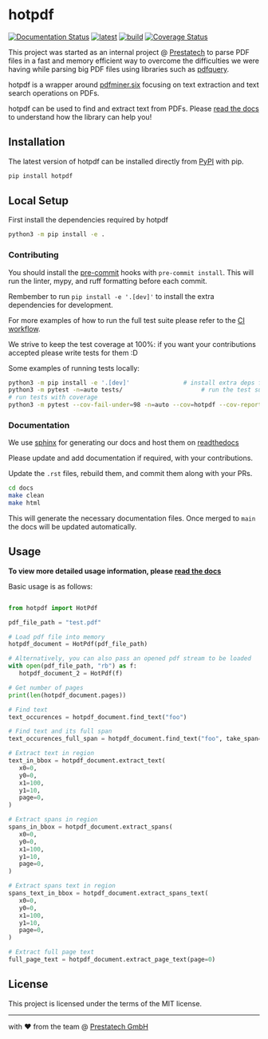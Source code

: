 # hotpdf

[![Documentation Status](https://readthedocs.org/projects/hotpdf/badge/?version=latest)](https://hotpdf.readthedocs.io/en/latest/?badge=latest)
[![latest](https://github.com/weareprestatech/hotpdf/actions/workflows/python-publish.yml/badge.svg)](https://github.com/weareprestatech/hotpdf/actions/workflows/python-publish.yml)
[![build](https://github.com/weareprestatech/hotpdf/actions/workflows/build-badge.yml/badge.svg)](https://github.com/weareprestatech/hotpdf/actions/workflows/build-badge.yml)
[![Coverage Status](https://coveralls.io/repos/github/weareprestatech/hotpdf/badge.svg?branch=main)](https://coveralls.io/github/weareprestatech/hotpdf?branch=main)


This project was started as an internal project @ [Prestatech](http://prestatech.com/) to parse PDF files in a fast and memory efficient way to overcome the difficulties we were having while parsing big PDF files using libraries such as [pdfquery](https://github.com/jcushman/pdfquery).

hotpdf is a wrapper around [pdfminer.six](https://github.com/pdfminer/pdfminer.six) focusing on text extraction and text search operations on PDFs.

hotpdf can be used to find and extract text from PDFs.
Please [read the docs](https://hotpdf.readthedocs.io/en/latest/) to understand how the library can help you!

## Installation

The latest version of hotpdf can be installed directly from [PyPI](https://pypi.org/project/hotpdf/) with pip.

```bash
pip install hotpdf
```

## Local Setup

First install the dependencies required by hotpdf

```bash
python3 -m pip install -e .
```

### Contributing

You should install the [pre-commit](https://github.com/weareprestatech/hotpdf/blob/main/.pre-commit-config.yaml) hooks with `pre-commit install`. This will run the linter, mypy, and ruff formatting before each commit.

Rembember to run `pip install -e '.[dev]'` to install the extra dependencies for development.

For more examples of how to run the full test suite please refer to the [CI workflow](https://github.com/weareprestatech/hotpdf/blob/main/.github/workflows/test.yml).

We strive to keep the test coverage at 100%: if you want your contributions accepted please write tests for them :D

Some examples of running tests locally:

```bash
python3 -m pip install -e '.[dev]'               # install extra deps for testing
python3 -m pytest -n=auto tests/                      # run the test suite
# run tests with coverage
python3 -m pytest --cov-fail-under=98 -n=auto --cov=hotpdf --cov-report term-missing
```

### Documentation

We use [sphinx](https://www.sphinx-doc.org/en/master/) for generating our docs and host them on [readthedocs](https://readthedocs.org/)

Please update and add documentation if required, with your contributions.

Update the `.rst` files, rebuild them, and commit them along with your PRs.

```bash
cd docs
make clean
make html
```

This will generate the necessary documentation files. Once merged to `main` the docs will be updated automatically.

## Usage

**To view more detailed usage information, please [read the docs](https://hotpdf.readthedocs.io/en/latest/)**

Basic usage is as follows:

```python

from hotpdf import HotPdf

pdf_file_path = "test.pdf"

# Load pdf file into memory
hotpdf_document = HotPdf(pdf_file_path)

# Alternatively, you can also pass an opened pdf stream to be loaded
with open(pdf_file_path, "rb") as f:
   hotpdf_document_2 = HotPdf(f)

# Get number of pages
print(len(hotpdf_document.pages))

# Find text
text_occurences = hotpdf_document.find_text("foo")

# Find text and its full span
text_occurences_full_span = hotpdf_document.find_text("foo", take_span=True)

# Extract text in region
text_in_bbox = hotpdf_document.extract_text(
   x0=0,
   y0=0,
   x1=100,
   y1=10,
   page=0,
)

# Extract spans in region
spans_in_bbox = hotpdf_document.extract_spans(
   x0=0,
   y0=0,
   x1=100,
   y1=10,
   page=0,
)

# Extract spans text in region
spans_text_in_bbox = hotpdf_document.extract_spans_text(
   x0=0,
   y0=0,
   x1=100,
   y1=10,
   page=0,
)

# Extract full page text
full_page_text = hotpdf_document.extract_page_text(page=0)
```

## License

This project is licensed under the terms of the MIT license.

---
with ❤️ from the team @ [Prestatech GmbH](https://prestatech.com/)
